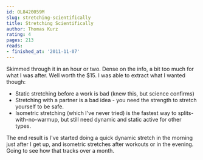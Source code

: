 ```yaml
---
id: OL8420059M
slug: stretching-scientifically
title: Stretching Scientifically
author: Thomas Kurz
rating: 4
pages: 213
reads:
- finished_at: '2011-11-07'
---
```

Skimmed through it in an hour or two. Dense on the info, a bit too much for what I was after. Well worth the $15. I was able to extract what I wanted though:

- Static stretching before a work is bad (knew this, but science confirms)
- Stretching with a partner is a bad idea - you need the strength to stretch yourself to be safe.
- Isometric stretching (which I've never tried) is the fastest way to splits-with-no-warmup, but still need dynamic and static active for other types.

The end result is I've started doing a quick dynamic stretch in the morning just after I get up, and isometric stretches after workouts or in the evening. Going to see how that tracks over a month.
